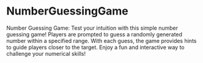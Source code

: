 # NumberGuessingGame
Number Guessing Game: Test your intuition with this simple number guessing game! Players are prompted to guess a randomly generated number within a specified range. With each guess, the game provides hints to guide players closer to the target. Enjoy a fun and interactive way to challenge your numerical skills!
